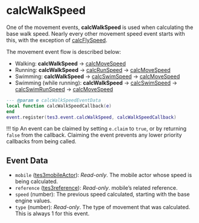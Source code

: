 <!---
	This file is autogenerated. Do not edit this file manually. Your changes will be ignored.
	More information: https://github.com/MWSE/MWSE/tree/master/docs
-->

# calcWalkSpeed

One of the movement events, **calcWalkSpeed** is used when calculating the base walk speed. Nearly every other movement speed event starts with this, with the exception of [calcFlySpeed](https://mwse.github.io/MWSE/events/calcFlySpeed).

The movement event flow is described below:

- Walking: **calcWalkSpeed** -> [calcMoveSpeed](https://mwse.github.io/MWSE/events/calcMoveSpeed)
- Running: **calcWalkSpeed** -> [calcRunSpeed](https://mwse.github.io/MWSE/events/calcRunSpeed) -> [calcMoveSpeed](https://mwse.github.io/MWSE/events/calcMoveSpeed)
- Swimming: **calcWalkSpeed** -> [calcSwimSpeed](https://mwse.github.io/MWSE/events/calcSwimSpeed) -> [calcMoveSpeed](https://mwse.github.io/MWSE/events/calcMoveSpeed)
- Swimming (while running): **calcWalkSpeed** -> [calcSwimSpeed](https://mwse.github.io/MWSE/events/calcSwimSpeed) -> [calcSwimRunSpeed](https://mwse.github.io/MWSE/events/calcSwimRunSpeed) -> [calcMoveSpeed](https://mwse.github.io/MWSE/events/calcMoveSpeed)

```lua
--- @param e calcWalkSpeedEventData
local function calcWalkSpeedCallback(e)
end
event.register(tes3.event.calcWalkSpeed, calcWalkSpeedCallback)
```

!!! tip
	An event can be claimed by setting `e.claim` to `true`, or by returning `false` from the callback. Claiming the event prevents any lower priority callbacks from being called.

## Event Data

* `mobile` ([tes3mobileActor](../../types/tes3mobileActor)): *Read-only*. The mobile actor whose speed is being calculated.
* `reference` ([tes3reference](../../types/tes3reference)): *Read-only*. mobile’s related reference.
* `speed` (number): The previous speed calculated, starting with the base engine values.
* `type` (number): *Read-only*. The type of movement that was calculated. This is always 1 for this event.

